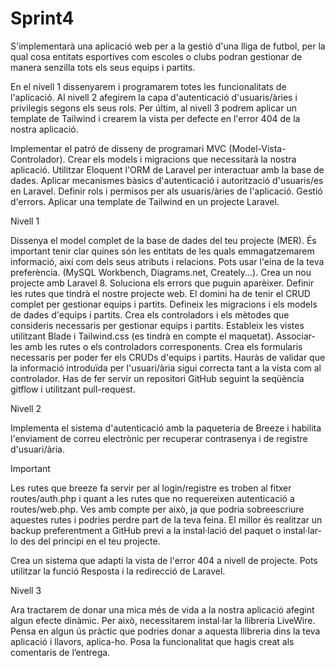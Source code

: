 # Sprint4

S'implementarà una aplicació web per a la gestió d'una lliga de futbol, 
per la qual cosa entitats esportives com escoles o clubs podran gestionar 
de manera senzilla tots els seus equips i partits. 

En el nivell 1 dissenyarem i programarem totes les funcionalitats de l'aplicació. 
Al nivell 2 afegirem la capa d'autenticació d'usuaris/àries i privilegis segons els seus rols. 
Per últim, al nivell 3 podrem aplicar un template de Tailwind i 
crearem la vista per defecte en l'error 404 de la nostra aplicació.

Implementar el patró de disseny de programari MVC (Model-Vista-Controlador).
Crear els models i migracions que necessitarà la nostra aplicació.
Utilitzar Eloquent l'ORM de Laravel per interactuar amb la base de dades.
Aplicar mecanismes bàsics d'autenticació i autorització d'usuaris/es en Laravel.
Definir rols i permisos per als usuaris/àries de l'aplicació.
Gestió d'errors.
Aplicar una template de Tailwind en un projecte Laravel.

Nivell 1

Dissenya el model complet de la base de dades del teu projecte (MER). 
És important tenir clar quines són les entitats de les quals emmagatzemarem informació, 
així com dels seus atributs i relacions. Pots usar l'eina de la teva preferència. 
(MySQL Workbench, Diagrams.net, Creately...). 
Crea un nou projecte amb Laravel 8. Soluciona els errors que puguin aparèixer.
Definir les rutes que tindrà el nostre projecte web. 
El domini ha de tenir el CRUD complet per gestionar equips i partits.
Defineix les migracions i els models de dades d'equips i partits.
Crea els controladors i els mètodes que consideris necessaris per gestionar equips i partits.
Estableix les vistes utilitzant Blade i Tailwind.css (es tindrà en compte el maquetat). 
Associar-les amb les rutes o els controladors corresponents.
Crea els formularis necessaris per poder fer els CRUDs d'equips i partits. 
Hauràs de validar que la informació introduïda per l'usuari/ària sigui correcta tant a la vista com al controlador.
Has de fer servir un repositori GitHub seguint la seqüència gitflow i utilitzant pull-request.

Nivell 2

Implementa el sistema d'autenticació amb la paqueteria de Breeze i 
habilita l'enviament de correu electrònic per recuperar contrasenya i de registre d'usuari/ària.

 Important

Les rutes que breeze fa servir per al login/registre es troben al fitxer routes/auth.php i 
quant a les rutes que no requereixen autenticació a routes/web.php. 
Ves amb compte per això, ja que podria sobreescriure aquestes rutes i podries perdre part de la teva feina. 
El millor és realitzar un backup preferentment a GitHub previ a la instal·lació del paquet o 
instal·lar-lo des del principi en el teu projecte.


Crea un sistema que adapti la vista de l'error 404 a nivell de projecte. 
Pots utilitzar la funció Resposta i la redirecció de Laravel.

Nivell 3

Ara tractarem de donar una mica més de vida a la nostra aplicació afegint algun efecte dinàmic. 
Per això, necessitarem instal·lar la llibreria LiveWire.
Pensa en algun ús pràctic que podries donar a aquesta llibreria dins la teva aplicació i llavors, aplica-ho.
Posa la funcionalitat que hagis creat als comentaris de l’entrega.
